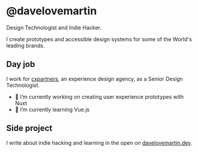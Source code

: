 # @davelovemartin

Design Technologist and Indie Hacker.

I create prototypes and accessible design systems for some of the World's leading brands.

## Day job

I work for [cxpartners](https://www.cxpartners.co.uk), an experience design agency, as a Senior Design Technologist.

- 🔭 I’m currently working on creating user experience prototypes with Nuxt
- 🌱 I’m currently learning Vue.js

## Side project

I write about indie hacking and learning in the open on [davelovemartin.dev](https://davelovemartin.dev).
